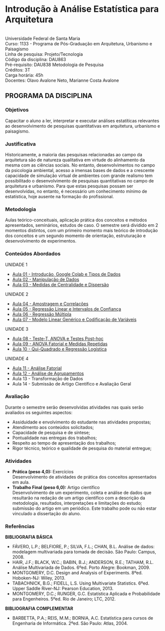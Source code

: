 # Introdução à Análise Estatística para Arquitetura
<br>Universidade Federal de Santa Maria
<br>Curso: 1133 - Programa de Pós-Graduação em Arquitetura, Urbanismo e Paisagismo
<br>Linha de pesquisa: Projeto/Tecnologia
<br>Código da disciplina: DAU863
<br>Pré-requisito: DAU838 Metodologia de Pesquisa
<br>Créditos: 3T
<br>Carga horária: 45h
<br>Docentes: Olavo Avalone Neto, Marianne Costa Avalone

## PROGRAMA DA DISCIPLINA

### Objetivos
Capacitar o aluno a ler, interpretar e executar análises estatíticas relevantes ao desenvolvimento de pesquisas quantitativas em arquitetura, urbanismo e paisagismo.

### Justificativa
Historicamente, a maioria das pesquisas relacionadas ao campo da arquitetura são de natureza qualitativa em virtude do alinhamento da mesma com as ciências sociais. No entanto, desenvolvimentos no campo da psicologia ambiental, acesso a imensas bases de dados e a crescente capacidade de simulação virtual de ambientes com grande realismo tem possibilitado o desenvolvimento de pesquisas quantitativas no campo de arquitetura e urbanismo. Para que estas pesquisas possam ser desenvolvidas, no entanto, é necessário um conhecimento mínimo de estatística, hoje ausente na formação do profissional.

### Metodologia
  Aulas teórico-conceituais, aplicação prática dos conceitos e métodos apresentados, seminários, estudos de caso. O semestre será dividido em 2 momentos distintos, com um primeiro momento mais teórico de introdução dos conceitos e um segundo momento de orientação, estruturação e desenvolvimento de experimentos.

### Conteúdos Abordados
 UNIDADE 1
 - [Aula 01 - Introdução, Google Colab e Tipos de Dados](notebooks/Aula_01.ipynb)
 - [Aula 02 - Manipulação de Dados](notebooks/Aula_02.ipynb)
 - [Aula 03 - Medidas de Centralidade e Dispersão](notebooks/Aula_03.ipynb)
 
 UNIDADE 2
 - [Aula 04 - Amostragem e Correlações](notebooks/Aula_04.ipynb)
 - [Aula 05 - Regressão Linear e Intervalos de Confiança](notebooks/Aula_05.ipynb)
 - [Aula 06 - Regressão Múltipla](notebooks/Aula_06.ipynb)
 - [Aula 07 - Modelo Linear Genérico e Codificação de Variáveis](notebooks/Aula_07.ipynb)
 
 UNIDADE 3
 - [Aula 08 - Teste-T, ANOVA e Testes Post-hoc](notebooks/Aula_08.ipynb)
 - [Aula 09 - ANOVA Fatorial e Medidas Repetidas](notebooks/Aula_09.ipynb)
 - [Aula 10 - Qui-Quadrado e Regressão Logística](notebooks/Aula_10.ipynb)

 UNIDADE 4
 - [Aula 11 - Análise Fatorial](notebooks/Aula_11.ipynb)
 - [Aula 12 - Análise de Agrupamentos](notebooks/Aula_12.ipynb)
 - Aula 13 - Transformação de Dados
 - Aula 14 - Submissão de Artigo Científico e Avaliação Geral

### Avaliação
 Durante o semestre serão desenvolvidas atividades nas quais serão avaliados os seguintes aspectos:
 - Assiduidade e envolvimento do estudante nas atividades propostas;
 - Atendimento aos conteúdos solicitados;
 - Capacidade de pesquisa e de síntese;
 - Pontualidade nas entregas dos trabalhos;
 - Respeito ao tempo de apresentação dos trabalhos;
 - Rigor técnico, teórico e qualidade de pesquisa do material entregue;
 
### Atividades
- **Prática (peso 4,0):** Exercícios
<br>Desenvolvimento de atividades de prática dos conceitos apresentados em aula.
- **Trabalho Final (peso 6,0):** Artigo científico
<br>Desenvolvimento de um experimento, coleta e análise de dados que resultarão na redação de um artigo científico com a descrição da metodologia, resultados, interpretações e limitações do estudo; submissão do artigo em um periódico. Este trabalho pode ou não estar vinculado a dissertação do aluno.

### Referências
**BIBLIOGRAFIA BÁSICA**
- FÁVERO, L.P.; BELFIORE, P.; SILVA, F.L.; CHAN, B.L. Análise de dados: modelagem multivariada para tomada de decisão. São Paulo: Campus, 2008.
- HAIR, J.F.; BLACK, W.C.; BABIN, B.J.; ANDERSON, R.E.; TATHAM, R.L. Análise Multivariada de Dados. 6ºed. Porto Alegre: Bookman, 2009.
- MONTGOMERY, D.C. Design and Analysis of Experiments. 8ºed. Hoboken-NJ: Wiley, 2013.
- TABACHNICK, B.G.; FIDELL, L.S. Using Multivariate Statistics. 6ºed. Upper Saddle River-NJ: Pearson Education, 2013.
- MONTGOMERY, D.C.; RUNGER, G.C. Estatística Aplicada e Probabilidade para Engenheiros. 5ºed. Rio de Janeiro; LTC, 2012.

**BIBLIOGRAFIA COMPLEMENTAR**
- BARBETTA, P.A.; REIS, M.M.; BORNIA, A.C. Estatística para cursos de Engenharia de Informática. 2ºed. São Paulo: Atlas, 2004.
